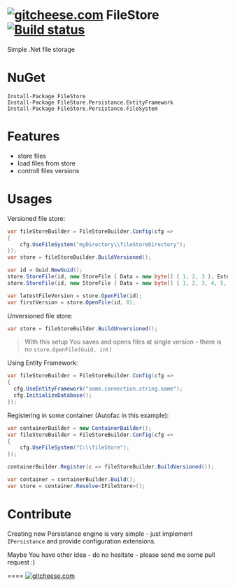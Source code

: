 [![gitcheese.com](https://api.gitcheese.com/v1/projects/d9efa213-d86a-49aa-8398-69a029901745/badges)](https://www.gitcheese.com/app/#/projects/d9efa213-d86a-49aa-8398-69a029901745/pledges/create) FileStore [![Build status](https://ci.appveyor.com/api/projects/status/g5l1ixdibke1p5j3?retina=true)](https://ci.appveyor.com/project/mgibas/filestore)
====
Simple .Net file storage

NuGet
====
```
Install-Package FileStore
Install-Package FileStore.Persistance.EntityFramework
Install-Package FileStore.Persistance.FileSystem
```

Features
====
* store files
* load files from store
* controll files versions

Usages
====
Versioned file store:
```csharp
var fileStoreBuilder = FileStoreBuilder.Config(cfg =>
{
    cfg.UseFileSystem("myDirectory\\fileStoreDirectory");
});
var store = fileStoreBuilder.BuildVersioned();

var id = Guid.NewGuid();
store.StoreFile(id, new StoreFile { Data = new byte[] { 1, 2, 3 }, Extension = "txt" });
store.StoreFile(id, new StoreFile { Data = new byte[] { 1, 2, 3, 4, 5, 6 }, Extension = "txt" });

var latestFileVersion = store.OpenFile(id);
var firstVersion = store.OpenFile(id, 0);
```

Unversioned file store:
```csharp
var store = fileStoreBuilder.BuildUnversioned();
```
> With this setup You saves and opens files at single version - there is no ```store.OpenFile(Guid, int)```


Using Entity Framework:
```csharp
var fileStoreBuilder = FileStoreBuilder.Config(cfg =>
{
  cfg.UseEntityFramework("some.connection.string.name");
  cfg.InitializeDatabase();
});
```

Registering in some container (Autofac in this example):
```csharp
var containerBuilder = new ContainerBuilder();
var fileStoreBuilder = FileStoreBuilder.Config(cfg =>
{
    cfg.UseFileSystem("C:\\fileStore");
});

containerBuilder.Register(c => fileStoreBuilder.BuildVersioned());

var container = containerBuilder.Build();
var store = container.Resolve<IFileStore>();
```
Contribute
====
Creating new Persistance engine is very simple - just implement `IPersistance` and provide configuration extensions. 

Maybe You have other idea - do no hesitate - please send me some pull request :)

====
[![gitcheese.com](https://api.gitcheese.com/v1/projects/d9efa213-d86a-49aa-8398-69a029901745/badges)](https://www.gitcheese.com/app/#/projects/d9efa213-d86a-49aa-8398-69a029901745/pledges/create)
